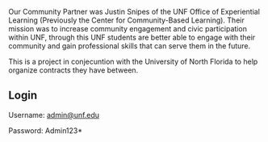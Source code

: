 
Our Community Partner was Justin Snipes of the UNF Office of Experiential Learning (Previously the Center for Community-Based Learning). Their mission was to increase community engagement and civic participation within UNF, through this UNF students are better able to engage with their community and gain professional skills that can serve them in the future.

This is a project in conjecuntion with the University of North Florida to help organize contracts they have between. 

## Login 
Username: admin@unf.edu

Password: Admin123*
